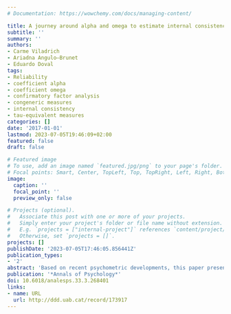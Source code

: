 ```yaml
---
# Documentation: https://wowchemy.com/docs/managing-content/

title: A journey around alpha and omega to estimate internal consistency reliability.
subtitle: ''
summary: ''
authors:
- Carme Viladrich
- Ariadna Angulo—Brunet
- Eduardo Doval
tags:
- Reliability
- coefficient alpha
- coefficient omega
- confirmatory factor analysis
- congeneric measures
- internal consistency
- tau-equivalent measures
categories: []
date: '2017-01-01'
lastmod: 2023-07-05T19:46:09+02:00
featured: false
draft: false

# Featured image
# To use, add an image named `featured.jpg/png` to your page's folder.
# Focal points: Smart, Center, TopLeft, Top, TopRight, Left, Right, BottomLeft, Bottom, BottomRight.
image:
  caption: ''
  focal_point: ''
  preview_only: false

# Projects (optional).
#   Associate this post with one or more of your projects.
#   Simply enter your project's folder or file name without extension.
#   E.g. `projects = ["internal-project"]` references `content/project/deep-learning/index.md`.
#   Otherwise, set `projects = []`.
projects: []
publishDate: '2023-07-05T17:46:05.856441Z'
publication_types:
- '2'
abstract: 'Based on recent psychometric developments, this paper presents a conceptual and practical guide for estimating internal consistency reliabil- ity of measures obtained as item sum or mean. The internal consistency re- liability coefficient is presented as a by-product of the measurement model underlying the item responses. A three-step procedure is proposed for its estimation, including descriptive data analysis, test of relevant measure- ment models, and computation of internal consistency coefficient and its confidence interval. Provided formulas include: (a) Cronbach’s alpha and omega coefficients for unidimensional measures with quantitative item response scales, (b) coefficients ordinal omega, ordinal alpha and nonlinear reliability for unidimensional measures with dichotomic and ordinal items, (c) coefficients omega and omega hierarchical for essentially unidimension- al scales presenting  method effects. The procedure is generalized to weighted sum measures, multidimensional scales, complex designs with multilevel and/or missing data and to scale development. Four illustrative numerical examples are fully explained and the data and the R syntax are provided.'
publication: '*Annals of Psychology*'
doi: 10.6018/analesps.33.3.268401
links:
- name: URL
  url: http://ddd.uab.cat/record/173917
---
```

